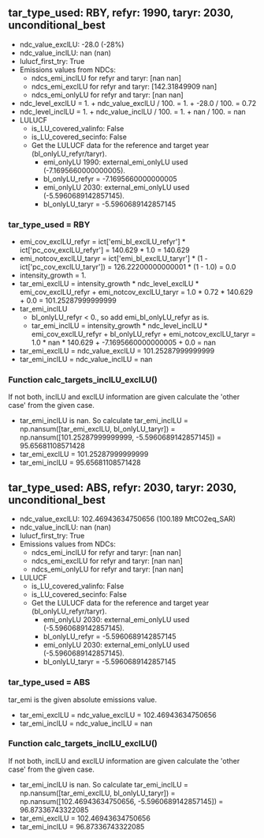 

## tar_type_used: RBY, refyr: 1990, taryr: 2030, unconditional_best
- ndc_value_exclLU: -28.0 (-28%)
- ndc_value_inclLU: nan (nan)
- lulucf_first_try: True
- Emissions values from NDCs:
  - ndcs_emi_inclLU for refyr and taryr: [nan nan]
  - ndcs_emi_exclLU for refyr and taryr: [142.31849909          nan]
  - ndcs_emi_onlyLU for refyr and taryr: [nan nan]
- ndc_level_exclLU = 1. + ndc_value_exclLU / 100. = 1. + -28.0 / 100. = 0.72
- ndc_level_inclLU = 1. + ndc_value_inclLU / 100. = 1. + nan / 100. = nan
- LULUCF
  - is_LU_covered_valinfo: False
  - is_LU_covered_secinfo: False
  - Get the LULUCF data for the reference and target year (bl_onlyLU_refyr/taryr).
    - emi_onlyLU 1990: external_emi_onlyLU used (-7.1695660000000005).
    - bl_onlyLU_refyr = -7.1695660000000005
    - emi_onlyLU 2030: external_emi_onlyLU used (-5.5960689142857145).
    - bl_onlyLU_taryr = -5.5960689142857145
### tar_type_used = RBY
- emi_cov_exclLU_refyr = ict['emi_bl_exclLU_refyr'] * ict['pc_cov_exclLU_refyr'] = 140.629 * 1.0 = 140.629
- emi_notcov_exclLU_taryr = ict['emi_bl_exclLU_taryr'] * (1 - ict['pc_cov_exclLU_taryr']) = 126.22200000000001 * (1 - 1.0) = 0.0
- intensity_growth = 1.
- tar_emi_exclLU = intensity_growth * ndc_level_exclLU * emi_cov_exclLU_refyr + emi_notcov_exclLU_taryr = 1.0 * 0.72 * 140.629 + 0.0 = 101.25287999999999
- tar_emi_inclLU
  - bl_onlyLU_refyr < 0., so add emi_bl_onlyLU_refyr as is.
  - tar_emi_inclLU = intensity_growth * ndc_level_inclLU * emi_cov_exclLU_refyr + bl_onlyLU_refyr + emi_notcov_exclLU_taryr = 1.0 * nan * 140.629 + -7.1695660000000005 + 0.0 = nan
- tar_emi_exclLU = ndc_value_exclLU = 101.25287999999999
- tar_emi_inclLU = ndc_value_inclLU = nan
### Function calc_targets_inclLU_exclLU()
If not both, inclLU and exclLU information are given calculate the 'other case' from the given case.
- tar_emi_inclLU is nan. So calculate tar_emi_inclLU = np.nansum([tar_emi_exclLU, bl_onlyLU_taryr]) = np.nansum([101.25287999999999, -5.5960689142857145]) = 95.65681108571428
- tar_emi_exclLU = 101.25287999999999
- tar_emi_inclLU = 95.65681108571428

## tar_type_used: ABS, refyr: 2030, taryr: 2030, unconditional_best
- ndc_value_exclLU: 102.46943634750656 (100.189 MtCO2eq_SAR)
- ndc_value_inclLU: nan (nan)
- lulucf_first_try: True
- Emissions values from NDCs:
  - ndcs_emi_inclLU for refyr and taryr: [nan nan]
  - ndcs_emi_exclLU for refyr and taryr: [nan nan]
  - ndcs_emi_onlyLU for refyr and taryr: [nan nan]
- LULUCF
  - is_LU_covered_valinfo: False
  - is_LU_covered_secinfo: False
  - Get the LULUCF data for the reference and target year (bl_onlyLU_refyr/taryr).
    - emi_onlyLU 2030: external_emi_onlyLU used (-5.5960689142857145).
    - bl_onlyLU_refyr = -5.5960689142857145
    - emi_onlyLU 2030: external_emi_onlyLU used (-5.5960689142857145).
    - bl_onlyLU_taryr = -5.5960689142857145
### tar_type_used = ABS
tar_emi is the given absolute emissions value.
- tar_emi_exclLU = ndc_value_exclLU = 102.46943634750656
- tar_emi_inclLU = ndc_value_inclLU = nan
### Function calc_targets_inclLU_exclLU()
If not both, inclLU and exclLU information are given calculate the 'other case' from the given case.
- tar_emi_inclLU is nan. So calculate tar_emi_inclLU = np.nansum([tar_emi_exclLU, bl_onlyLU_taryr]) = np.nansum([102.46943634750656, -5.5960689142857145]) = 96.87336743322085
- tar_emi_exclLU = 102.46943634750656
- tar_emi_inclLU = 96.87336743322085